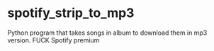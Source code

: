 # spotify_strip_to_mp3
Python program that takes songs in album to download them in mp3 version. FUCK Spotify premium

